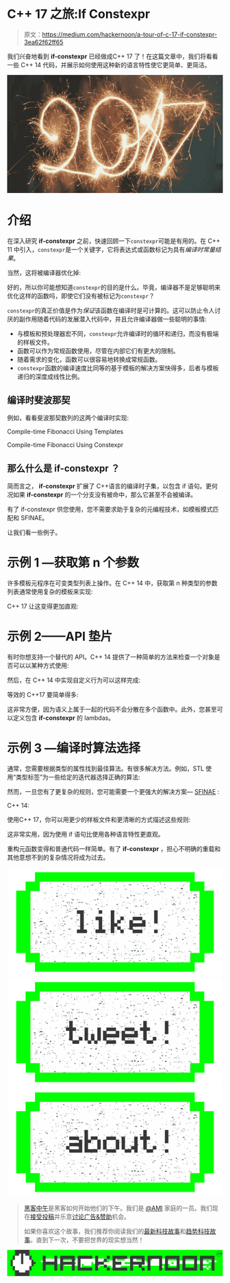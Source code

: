 # C++ 17 之旅:If Constexpr

> 原文：<https://medium.com/hackernoon/a-tour-of-c-17-if-constexpr-3ea62f62ff65>

我们兴奋地看到 **if-constexpr** 已经做成C++ 17 了！在这篇文章中，我们将看看一些 C++ 14 代码，并展示如何使用这种新的语言特性使它更简单、更简洁。

![](img/ba483abc4d33ce105b662aa7b8b02859.png)

# 介绍

在深入研究 **if-constexpr** 之前，快速回顾一下`constexpr`可能是有用的。在 C++ 11 中引入，`constexpr`是一个关键字，它将表达式或函数标记为具有*编译时常量结果*。

当然，这将被编译器优化掉:

好的，所以你可能想知道`constexpr`的目的是什么。毕竟，编译器不是足够聪明来优化这样的函数吗，即使它们没有被标记为`constexpr`？

`constexpr`的真正价值是作为*保证*该函数在编译时是可计算的。这可以防止令人讨厌的副作用随着代码的发展潜入代码中，并且允许编译器做一些聪明的事情:

*   与模板和预处理器宏不同，`constexpr`允许编译时的循环和递归，而没有极端的样板文件。
*   函数可以作为常规函数使用，尽管在内部它们有更大的限制。
*   随着需求的变化，函数可以很容易地转换成常规函数。
*   `constexpr`函数的编译速度比同等的基于模板的解决方案快得多，后者与模板递归的深度成线性比例。

## 编译时斐波那契

例如，看看斐波那契数列的这两个编译时实现:

Compile-time Fibonacci Using Templates

Compile-time Fibonacci Using Constexpr

## 那么什么是 **if-constexpr** ？

简而言之， **if-constexpr** 扩展了 C++语言的编译时子集，以包含 if 语句。更何况如果 **if-constexpr** 的一个分支没有被命中，那么它甚至不会被编译。

有了 if-constexpr 供您使用，您不需要求助于复杂的元编程技术，如模板模式匹配和 SFINAE。

让我们看一些例子。

# 示例 1 —获取第 n 个参数

许多模板元程序在可变类型列表上操作。在 C++ 14 中，获取第 n 种类型的参数列表通常使用复杂的模板来实现:

C++ 17 让这变得更加直观:

# 示例 2——API 垫片

有时你想支持一个替代的 API。C++ 14 提供了一种简单的方法来检查一个对象是否可以以某种方式使用:

然后，在 C++ 14 中实现自定义行为可以这样完成:

等效的 C++17 要简单得多:

这非常方便，因为语义上属于一起的代码不会分散在多个函数中。此外，您甚至可以定义包含 **if-constexpr** 的 lambdas。

# 示例 3 —编译时算法选择

通常，您需要根据类型的属性找到最佳算法。有很多解决方法。例如，STL 使用“类型标签”为一些给定的迭代器选择正确的算法:

然而，一旦您有了更复杂的规则，您可能需要一个更强大的解决方案— [SFINAE](http://en.cppreference.com/w/cpp/language/sfinae) :

C++ 14:

使用C++ 17，你可以用更少的样板文件和更清晰的方式描述这些规则:

这非常实用，因为使用 if 语句比使用各种语言特性更直观。

重构元函数变得和普通代码一样简单。有了 **if-constexpr** ，担心不明确的重载和其他意想不到的复杂情况将成为过去。

[![](img/50ef4044ecd4e250b5d50f368b775d38.png)](http://bit.ly/HackernoonFB)[![](img/979d9a46439d5aebbdcdca574e21dc81.png)](https://goo.gl/k7XYbx)[![](img/2930ba6bd2c12218fdbbf7e02c8746ff.png)](https://goo.gl/4ofytp)

> [黑客中午](http://bit.ly/Hackernoon)是黑客如何开始他们的下午。我们是 [@AMI](http://bit.ly/atAMIatAMI) 家庭的一员。我们现在[接受投稿](http://bit.ly/hackernoonsubmission)并乐意[讨论广告&赞助](mailto:partners@amipublications.com)机会。
> 
> 如果你喜欢这个故事，我们推荐你阅读我们的[最新科技故事](http://bit.ly/hackernoonlatestt)和[趋势科技故事](https://hackernoon.com/trending)。直到下一次，不要把世界的现实想当然！

![](img/be0ca55ba73a573dce11effb2ee80d56.png)